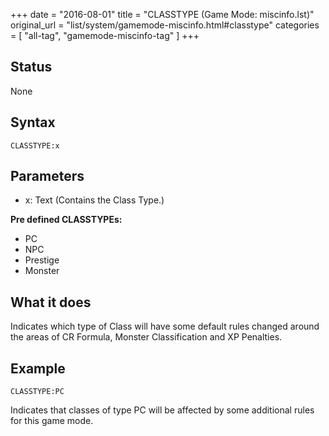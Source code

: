 +++
date = "2016-08-01"
title = "CLASSTYPE (Game Mode: miscinfo.lst)"
original_url = "list/system/gamemode-miscinfo.html#classtype"
categories = [ "all-tag", "gamemode-miscinfo-tag" ]
+++

## Status

None

## Syntax

`CLASSTYPE:x`

## Parameters

-   x: Text (Contains the Class Type.)



**Pre defined CLASSTYPEs:**

-   PC
-   NPC
-   Prestige
-   Monster

What it does
------------

Indicates which type of Class will have some default rules changed
around the areas of CR Formula, Monster Classification and XP Penalties.

Example
-------

`CLASSTYPE:PC`

Indicates that classes of type PC will be affected by some additional
rules for this game mode.

